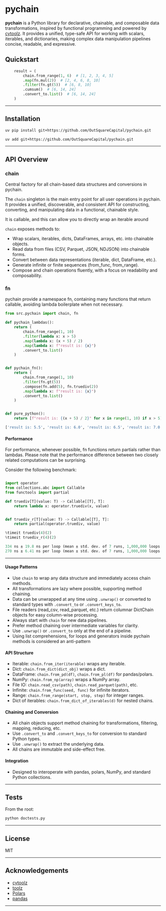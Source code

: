 # pychain

**pychain** is a Python library for declarative, chainable, and composable data transformations, inspired by functional programming and powered by [cytoolz](https://github.com/pytoolz/cytoolz). It provides a unified, type-safe API for working with scalars, iterables, and dictionaries, making complex data manipulation pipelines concise, readable, and expressive.

## Quickstart

````python
    result = (
        chain.from_range(1, 6)  # [1, 2, 3, 4, 5]
        .map(fn.mul(2))  # [2, 4, 6, 8, 10]
        .filter(fn.gt(5))  # [6, 8, 10]
        .cumsum()  # [6, 14, 24]
        .convert_to.list()  # [6, 14, 24]
    )
````

---

## Installation

```bash
uv pip install git+https://github.com/OutSquareCapital/pychain.git
```

```bash
uv add git+https://github.com/OutSquareCapital/pychain.git
```

---

## API Overview

### chain

Central factory for all chain-based data structures and conversions in pychain.

The `chain` singleton is the main entry point for all user operations in pychain. It provides a unified, discoverable, and consistent API for constructing, converting, and manipulating data in a functional, chainable style.

It is callable, and this can allow you to directly wrap an iterable around

`chain` exposes methods to:

- Wrap scalars, iterables, dicts, DataFrames, arrays, etc. into chainable objects.
- Read data from files (CSV, Parquet, JSON, NDJSON) into chainable forms.
- Convert between data representations (iterable, dict, DataFrame, etc.).
- Generate infinite or finite sequences (from_func, from_range).
- Compose and chain operations fluently, with a focus on readability and composability.

### fn

pychain provide a namespace fn, containing many functions that return callable, avoiding lambda boilerplate when not necessary.

````python
from src.pychain import chain, fn

def pychain_lambdas():
    return (
        chain.from_range(1, 10)
        .filter(lambda x: x > 5)
        .map(lambda x: (x + 5) / 2)
        .map(lambda x: f"result is: {x}")
        .convert_to.list()
    )


def pychain_fn():
    return (
        chain.from_range(1, 10)
        .filter(fn.gt(5))
        .compose(fn.add(5), fn.truediv(2))
        .map(lambda x: f"result is: {x}")
        .convert_to.list()
    )


def pure_python():
    return [f"result is: {(x + 5) / 2}" for x in range(1, 10) if x > 5]

['result is: 5.5', 'result is: 6.0', 'result is: 6.5', 'result is: 7.0']
````

#### Performance

For performance, whenever possible, fn functions return partials rather than lambdas.
Please note that the performance difference between two closely related computations can be surprising.

Consider the following benchmark:

````python

import operator
from collections.abc import Callable
from functools import partial

def truediv[T](value: T) -> Callable[[T], T]:
    return lambda x: operator.truediv(x, value)


def truediv_r[T](value: T) -> Callable[[T], T]:
    return partial(operator.truediv, value)

%timeit truediv(4)(2)
%timeit truediv_r(4)(2)

334 ns ± 19.8 ns per loop (mean ± std. dev. of 7 runs, 1,000,000 loops each)
270 ns ± 6.41 ns per loop (mean ± std. dev. of 7 runs, 1,000,000 loops each) 
````

---

#### Usage Patterns

- Use `chain` to wrap any data structure and immediately access chain methods.
- All transformations are lazy where possible, supporting method chaining.
- Data can be unwrapped at any time using `.unwrap()` or converted to standard types with `.convert_to` or `.convert_keys_to`.
- File readers (read_csv, read_parquet, etc.) return columnar DictChain objects for easy column-wise processing.
- Always start with `chain` for new data pipelines.
- Prefer method chaining over intermediate variables for clarity.
- Use `.unwrap()` or `.convert_to` only at the end of a pipeline.
- Using list comprehensions, for loops and generators inside pychain methods is considered an anti-pattern

#### API Structure

- Iterable: `chain.from_iter(iterable)` wraps any iterable.
- Dict: `chain.from_dict(dict_obj)` wraps a dict.
- DataFrame: `chain.from_pd(df)`, `chain.from_pl(df)` for pandas/polars.
- NumPy: `chain.from_np(array)` wraps a NumPy array.
- File IO: `chain.read_csv(path)`, `chain.read_parquet(path)`, etc.
- Infinite: `chain.from_func(seed, func)` for infinite iterators.
- Range: `chain.from_range(start, stop, step)` for integer ranges.
- Dict of iterables: `chain.from_dict_of_iterables(d)` for nested chains.

#### Chaining and Conversion

- All chain objects support method chaining for transformations, filtering, mapping, reducing, etc.
- Use `.convert_to` and `.convert_keys_to` for conversion to standard Python types.
- Use `.unwrap()` to extract the underlying data.
- All chains are immutable and side-effect free.

#### Integration

- Designed to interoperate with pandas, polars, NumPy, and standard Python collections.

---

## Tests

From the root:

```bash
python doctests.py
```

---

## License

MIT

---

## Acknowledgements

- [cytoolz](https://github.com/pytoolz/cytoolz)
- [toolz](https://github.com/pytoolz/toolz)
- [Polars](https://github.com/pola-rs/polars)
- [pandas](https://github.com/pandas-dev/pandas)

---
